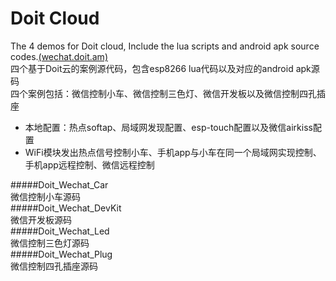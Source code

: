# **Doit Cloud** #
The 4 demos for Doit cloud, Include the lua scripts and android apk source codes.[(wechat.doit.am)](wechat.doit.am)<br/>
四个基于Doit云的案例源代码，包含esp8266 lua代码以及对应的android apk源码<br/>
四个案例包括：微信控制小车、微信控制三色灯、微信开发板以及微信控制四孔插座<br/>
- 本地配置：热点softap、局域网发现配置、esp-touch配置以及微信airkiss配置<br/>
- WiFi模块发出热点信号控制小车、手机app与小车在同一个局域网实现控制、手机app远程控制、微信远程控制<br/>

#####Doit_Wechat_Car<br/>
微信控制小车源码<br/>
#####Doit_Wechat_DevKit<br/>
微信开发板源码<br/>
#####Doit_Wechat_Led<br/>
微信控制三色灯源码<br/>
#####Doit_Wechat_Plug<br/>
微信控制四孔插座源码<br/>
